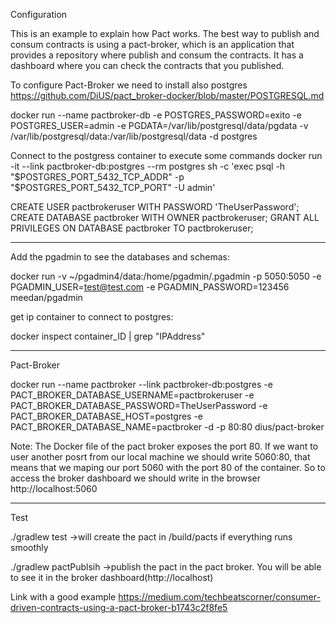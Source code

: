 Configuration

This is an example to explain how Pact works. The best way to publish and consum contracts is using a pact-broker, which is an application that provides a repository where publish and consum
the contracts. It has a dashboard where you can check the contracts that you published.

To configure Pact-Broker we need to install also postgres
https://github.com/DiUS/pact_broker-docker/blob/master/POSTGRESQL.md


docker run --name pactbroker-db -e POSTGRES_PASSWORD=exito -e POSTGRES_USER=admin -e PGDATA=/var/lib/postgresql/data/pgdata -v /var/lib/postgresql/data:/var/lib/postgresql/data -d postgres

Connect to the postgress container to execute some commands
docker run -it --link pactbroker-db:postgres --rm postgres sh -c 'exec psql -h "$POSTGRES_PORT_5432_TCP_ADDR" -p "$POSTGRES_PORT_5432_TCP_PORT" -U admin'

CREATE USER pactbrokeruser WITH PASSWORD 'TheUserPassword';
CREATE DATABASE pactbroker WITH OWNER pactbrokeruser;
GRANT ALL PRIVILEGES ON DATABASE pactbroker TO pactbrokeruser;

-----------------------------------------------------------------------------------------------------------------------------------------------------------------------------------------------

Add the pgadmin to see the databases and schemas:

docker run -v ~/pgadmin4/data:/home/pgadmin/.pgadmin -p 5050:5050 -e PGADMIN_USER=test@test.com -e PGADMIN_PASSWORD=123456 meedan/pgadmin

get ip container to connect to postgres:

docker inspect container_ID  | grep "IPAddress"

------------------------------------------------------------------------------------------------------------------------------------------------------------------------------------------------
Pact-Broker

docker run --name pactbroker --link pactbroker-db:postgres -e PACT_BROKER_DATABASE_USERNAME=pactbrokeruser -e PACT_BROKER_DATABASE_PASSWORD=TheUserPassword -e PACT_BROKER_DATABASE_HOST=postgres -e PACT_BROKER_DATABASE_NAME=pactbroker -d -p 80:80 dius/pact-broker

Note:
The Docker file of the pact broker exposes the port 80. If we want to user another posrt from our local machine we should write 5060:80, that means that we maping our port 5060
with the port 80 of the container. So to access the broker dashboard we should write in the browser http://localhost:5060

------------------------------------------------------------------------------------------------------------------------------------------------------------------------------------------------

Test

./gradlew test ->will create the pact in /build/pacts if everything runs smoothly

./gradlew pactPublsih ->publish the pact in the pact broker. You will be able to see it in the broker dashboard(http://localhost)


Link with a good example
https://medium.com/techbeatscorner/consumer-driven-contracts-using-a-pact-broker-b1743c2f8fe5







